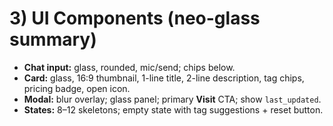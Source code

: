 # 3) UI Components (neo-glass summary)
- **Chat input:** glass, rounded, mic/send; chips below.
- **Card:** glass, 16:9 thumbnail, 1-line title, 2-line description, tag chips, pricing badge, open icon.
- **Modal:** blur overlay; glass panel; primary **Visit** CTA; show `last_updated`.
- **States:** 8–12 skeletons; empty state with tag suggestions + reset button.
